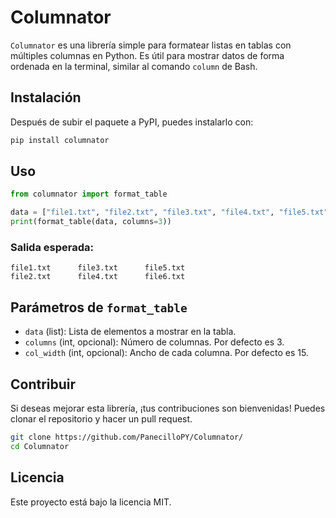 # Columnator

`Columnator` es una librería simple para formatear listas en tablas con múltiples columnas en Python. Es útil para mostrar datos de forma ordenada en la terminal, similar al comando `column` de Bash.

## Instalación

Después de subir el paquete a PyPI, puedes instalarlo con:

```bash
pip install columnator
```

## Uso

```python
from columnator import format_table

data = ["file1.txt", "file2.txt", "file3.txt", "file4.txt", "file5.txt", "file6.txt"]
print(format_table(data, columns=3))
```

### Salida esperada:
```
file1.txt      file3.txt      file5.txt      
file2.txt      file4.txt      file6.txt      
```

## Parámetros de `format_table`

- `data` (list): Lista de elementos a mostrar en la tabla.
- `columns` (int, opcional): Número de columnas. Por defecto es 3.
- `col_width` (int, opcional): Ancho de cada columna. Por defecto es 15.

## Contribuir

Si deseas mejorar esta librería, ¡tus contribuciones son bienvenidas! Puedes clonar el repositorio y hacer un pull request.

```bash
git clone https://github.com/PanecilloPY/Columnator/
cd Columnator
```

## Licencia

Este proyecto está bajo la licencia MIT.

